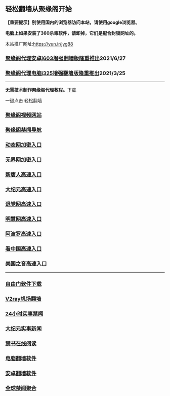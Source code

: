 ## 轻松翻墙从聚缘阁开始

**【重要提示】别使用国内的浏览器访问本站，请使用google浏览器。**

**电脑上如果安装了360杀毒软件，请卸掉，它们是配合封锁网址的。**

本站推广网址:https://yun.ir/jyg88

### [聚缘阁代理安卓j603增强翻墙版隆重推出](https://gitlab.com/juyuange/2/-/raw/master/j603.apk)2021/6/27

### [聚缘阁代理电脑j325增强翻墙版隆重推出](https://gitlab.com/juyuange/2/-/raw/master/j325dn.rar)2021/3/25

***



**无需技术制作聚缘阁代理教程。**[下载](https://gitlab.com/j25414/jyg/-/raw/master/jygdl.rar)

一键点击 轻松翻墙



### [聚缘阁视频网站](https://y6.oyyui.ga/)

### [聚缘阁禁闻导航](https://dh8.pbyyu.cf)

### [动态网加密入口](https://88.faget.ga/jjcbc/u45565p)

### [无界网加密入口](https://88.faget.ga/yybbb/r12a)

### [新唐人高速入口](https://88.faget.ga/ccmmm/r5r)

### [大纪元高速入口](https://88.faget.ga/ymmm/b7c)

### [退党网高速入口](https://88.faget.ga/ffwww/b8c)

### [明慧网高速入口](https://88.faget.ga/cgggff/n3c)

### [阿波罗高速入口](https://88.faget.ga/ccceee/c13a)

### [看中国高速入口](https://88.faget.ga/nnnqqq/c11n)

### [美国之音高速入口](https://88.faget.ga/ccmml/t18m)

***






### [自由门软件下载](https://git.io/skyfree)

### [V2ray机场翻墙](https://github.com/bannedbook/fanqiang/wiki/V2ray%E6%9C%BA%E5%9C%BA)

### [24小时实事禁闻](https://github.com/fyvn2199/djy/blob/master/gb/n24hr.md?dfh#1)

### [大纪元实事新闻](https://github.com/fyvn2199/djy/blob/master/gb/nsc413.md?dfh#1)

### [禁书在线阅读](https://github.com/txyzum203/djy/blob/master/gb/9p.md?flntdtv#1)

### [电脑翻墙软件](https://github.com/Alvin9999/new-pac/wiki)

### [安卓翻墙软件](https://git.io/afq)

### [全球禁闻聚合](https://github.com/gfw-breaker/banned-news1/blob/master/README.md)












